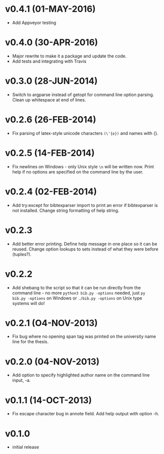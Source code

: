 <a name="v0.4.1"></a>
# v0.4.1 (01-MAY-2016)

- Add Appveyor testing

<a name="v0.4.0"></a>
# v0.4.0 (30-APR-2016)

- Major rewrite to make it a package and update the code.
- Add tests and integrating with Travis

<a name="v0.3.0"></a>
# v0.3.0 (28-JUN-2014)

- Switch to argparse instead of getopt for command line option parsing. Clean up whitespace at end of lines.

<a name="v0.2.6"></a>
# v0.2.6 (26-FEB-2014)

- Fix parsing of latex-style unicode characters `(\'{e})` and names with {}.

<a name="v0.2.5"></a>
# v0.2.5 (14-FEB-2014)

- Fix newlines on Windows - only Unix style `\n` will be written now. Print help if no options are specified on the command line by the user.

<a name="v0.2.4"></a>
# v0.2.4 (02-FEB-2014)

- Add try:except for bibtexparser import to print an error if bibtexparser is not installed. Change string formatting of help string.

<a name="v0.2.3"></a>
# v0.2.3

- Add better error printing. Define help message in one place so it can be reused. Change option lookups to sets instead of what they were before (tuples?).

<a name="v0.2.2"></a>
# v0.2.2

- Add shebang to the script so that it can be run directly from the command line - no more `python3 bib.py -options` needed, just `py bib.py -options` on Windows or `./bib.py -options` on Unix type systems will do!

<a name="v0.2.1"></a>
# v0.2.1 (O4-NOV-2013)

- Fix bug where no opening span tag was printed on the university name line for the thesis.

<a name="v0.2.0"></a>
# v0.2.0 (04-NOV-2013)

- Add option to specify highlighted author name on the command line input, -a.

<a name="v0.1.1"></a>
# v0.1.1 (14-OCT-2013)

- Fix escape character bug in annote field. Add help output
with option -h.

<a name="v0.1.0"></a>
# v0.1.0
- initial release
